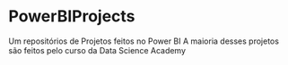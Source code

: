 # PowerBIProjects
Um repositórios de Projetos feitos no Power BI
A maioria desses projetos são feitos pelo curso da Data Science Academy
